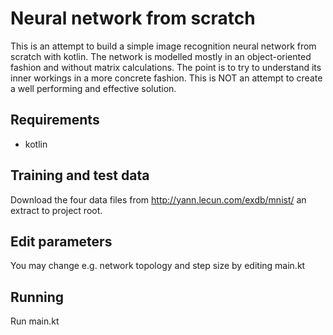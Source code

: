 # Neural network from scratch

This is an attempt to build a simple image recognition neural network from scratch with kotlin.
The network is modelled mostly in an object-oriented fashion and without matrix calculations.
The point is to try to understand its inner workings in a more concrete fashion.
This is NOT an attempt to create a well performing and effective solution. 

## Requirements
- kotlin

## Training and test data
Download the four data files from http://yann.lecun.com/exdb/mnist/ an extract to project root.

## Edit parameters
You may change e.g. network topology and step size by editing main.kt

## Running
Run main.kt
